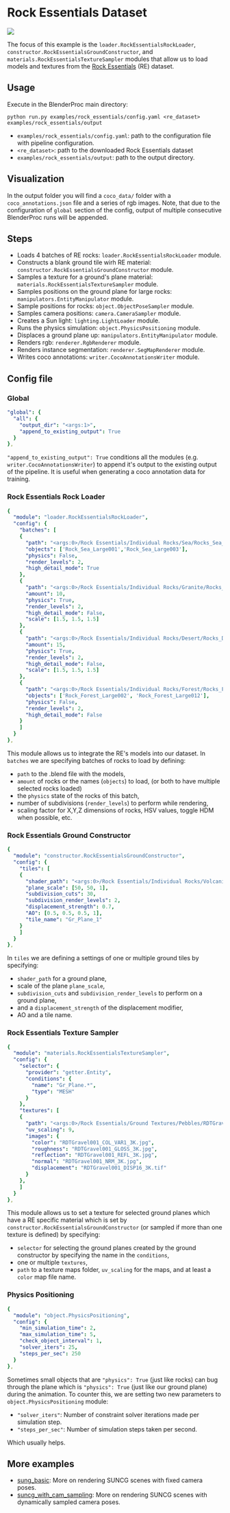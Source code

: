 # Rock Essentials Dataset

![](rendering.png)

The focus of this example is the `loader.RockEssentialsRockLoader`, `constructor.RockEssentialsGroundConstructor`, and `materials.RockEssentialsTextureSampler` modules that allow us to load models and textures from the [Rock Essentials](https://blendermarket.com/products/the-rock-essentials) (RE) dataset.

## Usage

Execute in the BlenderProc main directory:

```
python run.py examples/rock_essentials/config.yaml <re_dataset> examples/rock_essentials/output
``` 

* `examples/rock_essentials/config.yaml`: path to the configuration file with pipeline configuration.
* `<re_dataset>`: path to the downloaded Rock Essentials dataset 
* `examples/rock_essentials/output`: path to the output directory.

## Visualization

In the output folder you will find a `coco_data/` folder with a `coco_annotations.json` file and a series of rgb images. Note, that due to the configuration of `global` section of the config, output of multiple consecutive BlenderProc runs will be appended.

## Steps

* Loads 4 batches of RE rocks: `loader.RockEssentialsRockLoader` module.
* Constructs a blank ground tile wirh RE material: `constructor.RockEssentialsGroundConstructor` module.
* Samples a texture for a ground's plane material: `materials.RockEssentialsTextureSampler` module.
* Samples positions on the ground plane for large rocks: `manipulators.EntityManipulator` module.
* Sample positions for rocks: `object.ObjectPoseSampler` module.
* Samples camera positions: `camera.CameraSampler` module.
* Creates a Sun light: `lighting.LightLoader` module.
* Runs the physics simulation: `object.PhysicsPositioning` module.
* Displaces a ground plane up: `manipulators.EntityManipulator` module.
* Renders rgb: `renderer.RgbRenderer` module.
* Renders instance segmentation: `renderer.SegMapRenderer` module.
* Writes coco annotations: `writer.CocoAnnotationsWriter` module.

## Config file

### Global

```yaml
"global": {
  "all": {
    "output_dir": "<args:1>",
    "append_to_existing_output": True
  }
},
```

`"append_to_existing_output": True` conditions all the modules (e.g. `writer.CocoAnnotationsWriter`) to append it's output to the existing output of the pipeline. It is useful when generating a coco annotation data for training.

### Rock Essentials Rock Loader

```yaml
{
  "module": "loader.RockEssentialsRockLoader",
  "config": {
    "batches": [
    {
      "path": "<args:0>/Rock Essentials/Individual Rocks/Sea/Rocks_Sea_Large.blend",
      "objects": ['Rock_Sea_Large001','Rock_Sea_Large003'],
      "physics": False,
      "render_levels": 2,
      "high_detail_mode": True
    },
    {
      "path": "<args:0>/Rock Essentials/Individual Rocks/Granite/Rocks_Granite_Medium.blend",
      "amount": 10,
      "physics": True,
      "render_levels": 2,
      "high_detail_mode": False,
      "scale": [1.5, 1.5, 1.5]
    },
    {
      "path": "<args:0>/Rock Essentials/Individual Rocks/Desert/Rocks_Desert_Medium.blend",
      "amount": 15,
      "physics": True,
      "render_levels": 2,
      "high_detail_mode": False,
      "scale": [1.5, 1.5, 1.5]
    },
    {
      "path": "<args:0>/Rock Essentials/Individual Rocks/Forest/Rocks_Forest_Large.blend",
      "objects": ['Rock_Forest_Large002', 'Rock_Forest_Large012'],
      "physics": False,
      "render_levels": 2,
      "high_detail_mode": False
    }
    ]
  }
},
```

This module allows us to integrate the RE's models into our dataset.
In `batches` we are specifying batches of rocks to load by defining:
* `path` to the .blend file with the models,
* `amount` of rocks or the names (`objects`) to load, (or both to have multiple selected rocks loaded)
* the `physics` state of the rocks of this batch,
* number of subdivisions (`render_levels`) to perform while rendering,
* scaling factor for X,Y,Z dimensions of rocks, HSV values, toggle HDM when possible, etc.

### Rock Essentials Ground Constructor

```yaml
{
  "module": "constructor.RockEssentialsGroundConstructor",
  "config": {
    "tiles": [
    {
      "shader_path": "<args:0>/Rock Essentials/Individual Rocks/Volcanic/Rocks_Volcanic_Small.blend",
      "plane_scale": [50, 50, 1],
      "subdivision_cuts": 30,
      "subdivision_render_levels": 2,
      "displacement_strength": 0.7,
      "AO": [0.5, 0.5, 0.5, 1],
      "tile_name": "Gr_Plane_1"
    }
    ]
  }
},
```

In `tiles` we are defining a settings of one or multiple ground tiles by specifying:
* `shader_path` for a ground plane,
* scale of the plane `plane_scale`,
* `subdivision_cuts` and `subdivision_render_levels` to perform on a ground plane,
* and a `displacement_strength` of the displacement modifier,
* AO and a tile name.

### Rock Essentials Texture Sampler

```yaml
{
  "module": "materials.RockEssentialsTextureSampler",
  "config": {
    "selector": {
      "provider": "getter.Entity",
      "conditions": {
        "name": "Gr_Plane.*",
        "type": "MESH"
      }
    },
    "textures": [
    {
      "path": "<args:0>/Rock Essentials/Ground Textures/Pebbles/RDTGravel001/",
      "uv_scaling": 9,
      "images": {
        "color": "RDTGravel001_COL_VAR1_3K.jpg",
        "roughness": "RDTGravel001_GLOSS_3K.jpg",
        "reflection": "RDTGravel001_REFL_3K.jpg",
        "normal": "RDTGravel001_NRM_3K.jpg",
        "displacement": "RDTGravel001_DISP16_3K.tif"
      }
    },
    ]
  }
},
```

This module allows us to set a texture for selected ground planes which have a RE specific material which is set by `constructor.RockEssentialsGroundConstructor` (or sampled if more than one texture is defined) by specifying:
* `selector` for selecting the ground planes created by the ground constructor by specifying the name in the `conditions`,
* one or multiple `textures`,
* `path` to a texture maps folder, `uv_scaling` for the maps, and at least a `color` map file name.

### Physics Positioning

```yaml
{
  "module": "object.PhysicsPositioning",
  "config": {
    "min_simulation_time": 2,
    "max_simulation_time": 5,
    "check_object_interval": 1,
    "solver_iters": 25,
    "steps_per_sec": 250
  }
},
```

Sometimes small objects that are `"physics": True` (just like rocks) can bug through the plane which is `"physics": True` (just like our ground plane) during the animation.
To counter this, we are setting two new parameters to `object.PhysicsPositioning` module:
* `"solver_iters"`: Number of constraint solver iterations made per simulation step.
* `"steps_per_sec"`: Number of simulation steps taken per second. 

Which usually helps.

## More examples

* [sung_basic](../suncg_basic): More on rendering SUNCG scenes with fixed camera poses.
* [suncg_with_cam_sampling](../suncg_with_cam_sampling): More on rendering SUNCG scenes with dynamically sampled camera poses.
